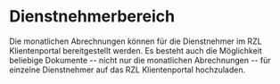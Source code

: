 # Dienstnehmerbereich

Die monatlichen Abrechnungen können für die Dienstnehmer im RZL Klientenportal bereitgestellt werden. Es besteht auch die Möglichkeit beliebige Dokumente -- nicht nur die monatlichen Abrechnungen -- für einzelne Dienstnehmer auf das RZL Klientenportal hochzuladen.